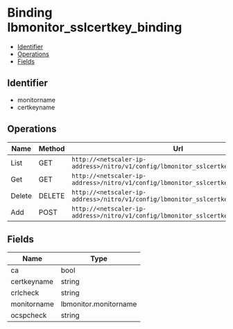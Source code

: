 # Binding lbmonitor_sslcertkey_binding

- [Identifier](#identifier)
- [Operations](#operations)
- [Fields](#fields)

## Identifier

- monitorname
- certkeyname

## Operations

| Name | Method | Url |
|----|----|----|
| List | GET | `http://<netscaler-ip-address>/nitro/v1/config/lbmonitor_sslcertkey_binding` |
| Get | GET | `http://<netscaler-ip-address>/nitro/v1/config/lbmonitor_sslcertkey_binding/<name>` |
| Delete | DELETE | `http://<netscaler-ip-address>/nitro/v1/config/lbmonitor_sslcertkey_binding/<name>` |
| Add | POST | `http://<netscaler-ip-address>/nitro/v1/config/lbmonitor_sslcertkey_binding` |

## Fields

| Name | Type |
|----|----|
| ca | bool |
| certkeyname | string |
| crlcheck | string |
| monitorname | lbmonitor.monitorname |
| ocspcheck | string |

